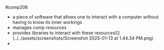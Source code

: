 #comp206 
- a piece of software that allows one to interact with a computer without having to know its inner workings
- manages comp resources
- provides libraries to interact with these resources![](../../assets/screenshots/Screenshot 2025-01-13 at 1.44.34 PM.png)
- 